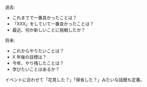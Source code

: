 過去:

- これまでで一番良かったことは？
- 「XXX」をしていて一番良かったことは？
- 最近、何か新しいことに挑戦したか？

将来:

- これからやりたいことは？
- X 年後の目標は？
- 今年、やり残したことは？
- 学びたいことはあるか？

イベントに合わせて「花見した？」「帰省した？」みたいな話題も定番。
